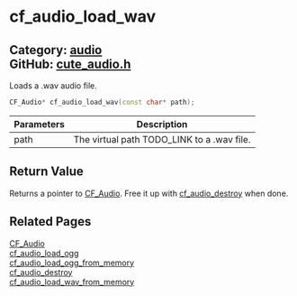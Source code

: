 [](../header.md ':include')

# cf_audio_load_wav

Category: [audio](/api_reference?id=audio)  
GitHub: [cute_audio.h](https://github.com/RandyGaul/cute_framework/blob/master/include/cute_audio.h)  
---

Loads a .wav audio file.

```cpp
CF_Audio* cf_audio_load_wav(const char* path);
```

Parameters | Description
--- | ---
path | The virtual path TODO_LINK to a .wav file.

## Return Value

Returns a pointer to [CF_Audio](/audio/cf_audio.md). Free it up with [cf_audio_destroy](/audio/cf_audio_destroy.md) when done.

## Related Pages

[CF_Audio](/audio/cf_audio.md)  
[cf_audio_load_ogg](/audio/cf_audio_load_ogg.md)  
[cf_audio_load_ogg_from_memory](/audio/cf_audio_load_ogg_from_memory.md)  
[cf_audio_destroy](/audio/cf_audio_destroy.md)  
[cf_audio_load_wav_from_memory](/audio/cf_audio_load_wav_from_memory.md)  
